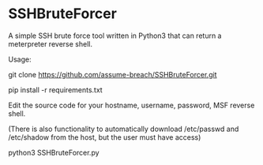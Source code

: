 # SSHBruteForcer
A simple SSH brute force tool written in Python3 that can return a meterpreter reverse shell. 

Usage:

git clone https://github.com/assume-breach/SSHBruteForcer.git

pip install -r requirements.txt

Edit the source code for your hostname, username, password, MSF reverse shell.

(There is also functionality to automatically download /etc/passwd and /etc/shadow from the host, but the user must have access)

python3 SSHBruteForcer.py
